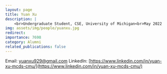 ```yaml
---
layout: page
title: Yuan Xu
description: |
    <br>Undergraduate Student, CSE, University of Michigan<br>May 2022 -- Dec 2022<br><span style='color:blue'>2nd year Master's student, CMU</span>
img: assets/img/people/yuanxu.jpg
redirect: 
importance: 7698
category: Alumni
related_publications: false
---
```

Email: [yuanxu929@gmail.com](mailto:yuanxu929@gmail.com)
LinkedIn: [https://www.linkedin.com/in/yuan-xu-mcds-cmu/](https://www.linkedin.com/in/yuan-xu-mcds-cmu/)
